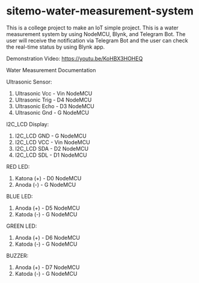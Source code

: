 # sitemo-water-measurement-system
This is a college project to make an IoT simple project. This is a water measurement system by using NodeMCU, Blynk, and Telegram Bot.
The user will receive the notification via Telegram Bot and the user can check the real-time status by using Blynk app.

Demonstration Video: https://youtu.be/KoHBX3HOHEQ

Water Measurement Documentation

Ultrasonic Sensor:
1. Ultrasonic Vcc  - Vin NodeMCU
2. Ultrasonic Trig - D4 NodeMCU
3. Ultrasonic Echo - D3 NodeMCU
4. Ultrasonic Gnd  - G NodeMCU

I2C_LCD Display:
1. I2C_LCD GND - G NodeMCU
2. I2C_LCD VCC - Vin NodeMCU
3. I2C_LCD SDA - D2 NodeMCU
4. I2C_LCD SDL - D1 NodeMCU

RED LED:
1. Katona (+) - D0 NodeMCU
2. Anoda (-)  - G NodeMCU

BLUE LED:
1. Anoda (+) - D5 NodeMCU
2. Katoda (-) - G NodeMCU

GREEN LED:
1. Anoda (+) - D6 NodeMCU
2. Katoda (-) - G NodeMCU

BUZZER:
1. Anoda (+) - D7 NodeMCU
2. Katoda (-) - G NodeMCU
